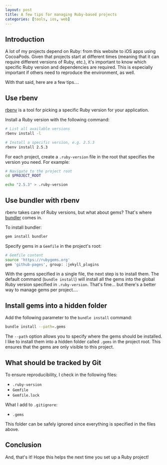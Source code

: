 ```yaml
---
layout: post
title: A few tips for managing Ruby-based projects
categories: [tools, ios, web]
---
```


## Introduction

A lot of my projects depend on Ruby: from this website to iOS apps using CocoaPods. Given that projects start at different times (meaning that it can require different versions of Ruby, etc.), it's important to know which specific Ruby version and dependencies are required. This is especially important if others need to reproduce the environment, as well.

With that said, here are a few tips....

## Use rbenv

[rbenv](https://github.com/rbenv/rbenv) is a tool for picking a specific Ruby version for your application.

Install a Ruby version with the following command:

```bash
# List all available versions
rbenv install -l

# Install a specific version, e.g. 2.5.3
rbenv install 2.5.3
```

For each project, create a `.ruby-version` file in the root that specifies the version you need. For example:

```bash
# Navigate to the project root
cd $PROJECT_ROOT

echo "2.5.3" > .ruby-version
```

## Use bundler with rbenv

rbenv takes care of Ruby versions, but what about gems? That's where [bundler](https://bundler.io/) comes in.

To install bundler:

```bash
gem install bundler
```

Specify gems in a `Gemfile` in the project's root:

```bash
# Gemfile content
source 'https://rubygems.org'
gem 'github-pages', group: :jekyll_plugins
```

With the gems specified in a single file, the next step is to install them. The default command (`bundle install`) will install all the gems into the global Ruby version specified in `.ruby-version`. That's fine... but there's a better way to manage gems per project....

## Install gems into a hidden folder

Add the following parameter to the `bundle install` command:

```bash
bundle install --path=.gems
```

The `--path` option allows you to specify where the gems should be installed. I like to install them into a hidden folder called `.gems` in the project root. This ensures that the gems are only visible to this project.

## What should be tracked by Git

To ensure reproducibility, I check in the following files:

* `.ruby-version`
* `Gemfile`
* `Gemfile.lock`

What I add to `.gitignore`:

* `.gems`

This folder can be safely ignored since everything is specified in the files above.

## Conclusion

And, that's it! Hope this helps the next time you set up a Ruby project!